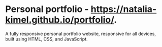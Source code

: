 # Personal portfolio - https://natalia-kimel.github.io/portfolio/.  

A fully responsive personal portfolio website, responsive for all devices, built using HTML, CSS, and JavaScript.
